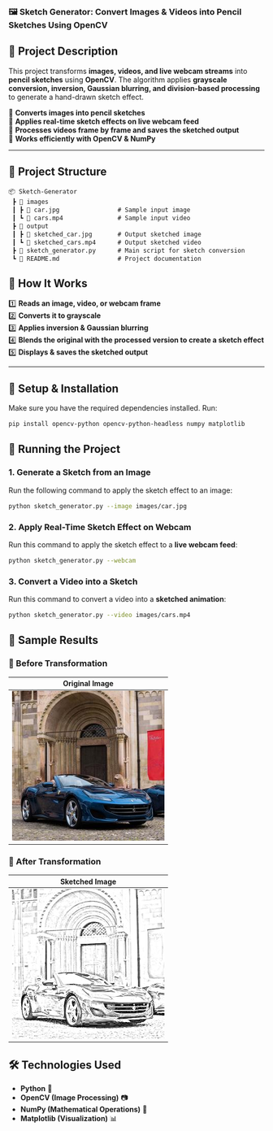 ### **🖼️ Sketch Generator: Convert Images & Videos into Pencil Sketches Using OpenCV**  



## **📌 Project Description**  
This project transforms **images, videos, and live webcam streams** into **pencil sketches** using **OpenCV**. The algorithm applies **grayscale conversion, inversion, Gaussian blurring, and division-based processing** to generate a hand-drawn sketch effect.

🔹 **Converts images into pencil sketches**  
🔹 **Applies real-time sketch effects on live webcam feed**  
🔹 **Processes videos frame by frame and saves the sketched output**  
🔹 **Works efficiently with OpenCV & NumPy**  

---

## **📂 Project Structure**
```
📦 Sketch-Generator
 ┣ 📂 images
 ┃ ┣ 📄 car.jpg                # Sample input image
 ┃ ┗ 📄 cars.mp4               # Sample input video
 ┣ 📂 output
 ┃ ┣ 📄 sketched_car.jpg       # Output sketched image
 ┃ ┗ 📄 sketched_cars.mp4      # Output sketched video
 ┣ 📄 sketch_generator.py      # Main script for sketch conversion
 ┗ 📄 README.md                # Project documentation
```



## **📌 How It Works**
1️⃣ **Reads an image, video, or webcam frame**  
2️⃣ **Converts it to grayscale**  
3️⃣ **Applies inversion & Gaussian blurring**  
4️⃣ **Blends the original with the processed version to create a sketch effect**  
5️⃣ **Displays & saves the sketched output**  

---

## **📌 Setup & Installation**
Make sure you have the required dependencies installed. Run:

```sh
pip install opencv-python opencv-python-headless numpy matplotlib
```



## **📌 Running the Project**
### **1. Generate a Sketch from an Image**
Run the following command to apply the sketch effect to an image:

```sh
python sketch_generator.py --image images/car.jpg
```



### **2. Apply Real-Time Sketch Effect on Webcam**
Run this command to apply the sketch effect to a **live webcam feed**:

```sh
python sketch_generator.py --webcam
```



### **3. Convert a Video into a Sketch**
Run this command to convert a video into a **sketched animation**:

```sh
python sketch_generator.py --video images/cars.mp4
```



## **📸 Sample Results**

### **🔹 Before Transformation**
| Original Image  |
|----------------|
| ![Original Image](images/car.jpg)|



### **🔹 After Transformation**
| Sketched Image |
|---------------|
| ![Sketched Image](output/sketched_car.jpg) |


## **🛠 Technologies Used**
- **Python** 🐍  
- **OpenCV (Image Processing)** 📷  
- **NumPy (Mathematical Operations)** 🔢  
- **Matplotlib (Visualization)** 📊  

